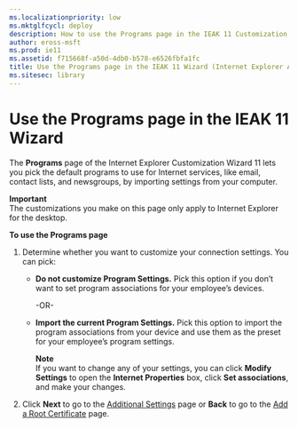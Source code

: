 ```yaml
---
ms.localizationpriority: low
ms.mktglfcycl: deploy
description: How to use the Programs page in the IEAK 11 Customization Wizard to pick the default programs to use for Internet services.
author: eross-msft
ms.prod: ie11
ms.assetid: f715668f-a50d-4db0-b578-e6526fbfa1fc
title: Use the Programs page in the IEAK 11 Wizard (Internet Explorer Administration Kit 11 for IT Pros)
ms.sitesec: library
---
```



#  Use the Programs page in the IEAK 11 Wizard
The **Programs** page of the Internet Explorer Customization Wizard 11 lets you pick the default programs to use for Internet services, like email, contact lists, and newsgroups, by importing settings from your computer.

**Important**<br>The customizations you make on this page only apply to Internet Explorer for the desktop.

**To use the Programs page**

1. Determine whether you want to customize your connection settings. You can pick:

    - **Do not customize Program Settings.** Pick this option if you don’t want to set program associations for your employee’s devices.<p>-OR-<p>
    
    - **Import the current Program Settings.** Pick this option to import the program associations from your device and use them as the preset for your employee’s program settings.<p>**Note**<br>If you want to change any of your settings, you can click **Modify Settings** to open the **Internet Properties** box, click **Set associations**, and make your changes.
    
2. Click **Next** to go to the [Additional Settings](additional-settings-ieak11-wizard.md) page or **Back** to go to the [Add a Root Certificate](add-root-certificate-ieak11-wizard.md) page.

 

 





